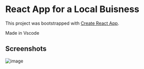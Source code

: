 # React App for a Local Buisness

This project was bootstrapped with [Create React App](https://github.com/facebook/create-react-app).

Made in Vscode

## Screenshots
![image](https://github.com/brjens/scaling-couscous/assets/66975848/bb942db0-b24f-4c93-a50c-0e9848e4efa2)

